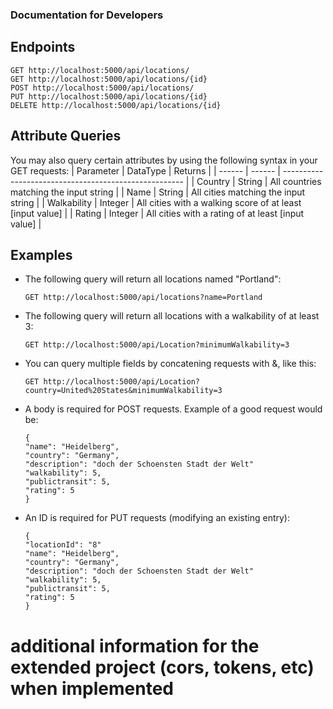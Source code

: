 ### Documentation for Developers

## Endpoints
```
GET http://localhost:5000/api/locations/
GET http://localhost:5000/api/locations/{id}
POST http://localhost:5000/api/locations/
PUT http://localhost:5000/api/locations/{id}
DELETE http://localhost:5000/api/locations/{id}
```
## Attribute Queries
You may also query certain attributes by using the following syntax in your GET requests:
| Parameter | DataType | Returns |
| ------ | ------ | ----------------------------------------------------- |
| Country | String | All countries matching the input string |
| Name | String | All cities matching the input string |
| Walkability | Integer | All cities with a walking score of at least [input value] |
| Rating | Integer | All cities with a rating of at least [input value] |

    
## Examples
  * The following query will return all locations named "Portland":
      ```
      GET http://localhost:5000/api/locations?name=Portland
      ```
  * The following query will return all locations with a walkability of at least 3:
      ```
      GET http://localhost:5000/api/Location?minimumWalkability=3
      ```
  * You can query multiple fields by concatening requests with &, like this:
      ```
      GET http://localhost:5000/api/Location?country=United%20States&minimumWalkability=3

  * A body is required for POST requests. Example of a good request would be:
    ```
    {
    "name": "Heidelberg",
    "country": "Germany",
    "description": "doch der Schoensten Stadt der Welt"
    "walkability": 5,
    "publictransit": 5,
    "rating": 5
    }
    ```
  * An ID is required for PUT requests (modifying an existing entry):
    ```
    {
    "locationId": "8"
    "name": "Heidelberg",
    "country": "Germany",
    "description": "doch der Schoensten Stadt der Welt"
    "walkability": 5,
    "publictransit": 5,
    "rating": 5
    }
    ```
  # additional information for the extended project (cors, tokens, etc) when implemented
  